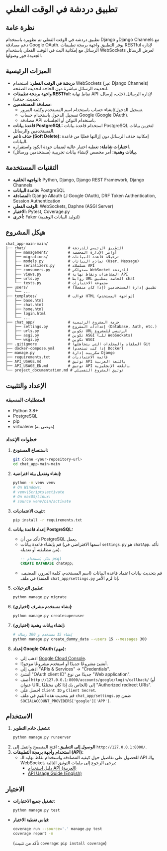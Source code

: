 # تطبيق دردشة في الوقت الفعلي

## نظرة عامة

تطبيق دردشة في الوقت الفعلي تم تطويره باستخدام Django وDjango Channels مع دعم مصادقة Google OAuth. يوفر التطبيق واجهة برمجة تطبيقات RESTful لإدارة الرسائل مع إمكانية البث في الوقت الفعلي باستخدام WebSockets لعرض الرسائل الجديدة فور وصولها.

## الميزات الرئيسية

*   **دردشة في الوقت الفعلي:** استخدام WebSockets (عبر Django Channels) لتحديث الرسائل مباشرة دون الحاجة لتحديث الصفحة.
*   **واجهة برمجة تطبيقات RESTful:** نقاط نهاية API لإدارة الرسائل (جلب، إرسال، تحديث، حذف).
*   **مصادقة المستخدمين:**
    *   تسجيل الدخول/إنشاء حساب باستخدام اسم المستخدم وكلمة المرور.
    *   تسجيل الدخول باستخدام حساب Google (Google OAuth).
    *   مصادقة API باستخدام التوكن أو الجلسات.
*   **قاعدة بيانات PostgreSQL:** استخدام قاعدة بيانات PostgreSQL لتخزين بيانات المستخدمين والرسائل.
*   **حذف ناعم (Soft Delete):** إمكانية حذف الرسائل دون إزالتها فعليًا من قاعدة البيانات.
*   **اختبارات شاملة:** تغطية اختبار عالية لضمان جودة الكود واستقراره.
*   **بيانات وهمية:** أمر مخصص لإنشاء بيانات تجريبية (مستخدمين ورسائل).

## التقنيات المستخدمة

*   **الواجهة الخلفية:** Python, Django, Django REST Framework, Django Channels
*   **قاعدة البيانات:** PostgreSQL
*   **المصادقة:** Django Allauth (لـ Google OAuth), DRF Token Authentication, Session Authentication
*   **الوقت الفعلي:** WebSockets, Daphne (ASGI Server)
*   **الاختبار:** Pytest, Coverage.py
*   **أخرى:** Faker (لتوليد البيانات الوهمية)

## هيكل المشروع

```
chat_app-main-main/
├── chat/                   # التطبيق الرئيسي للدردشة
│   ├── management/         # أوامر الإدارة المخصصة
│   ├── migrations/         # ترحيلات قاعدة البيانات
│   ├── models.py           # نماذج البيانات (User, Message)
│   ├── serializers.py      # مسلسلات API
│   ├── consumers.py        # مستهلكي WebSocket للدردشة
│   ├── views.py            # المشاهدات ونقاط نهاية API
│   ├── urls.py             # روابط URL الخاصة بتطبيق chat
│   └── tests.py            # مجموعة الاختبارات
├── users/                  # تطبيق إدارة المستخدمين (إذا كان منفصلاً)
│   └── ...
├── templates/              # قوالب HTML (لواجهة المستخدم)
│   ├── base.html
│   ├── chat.html
│   ├── home.html
│   ├── login.html
│   └── ...
├── chat_app/               # حزمة المشروع الرئيسية
│   ├── settings.py         # إعدادات المشروع (Database, Auth, etc.)
│   ├── urls.py             # تكوين URL الرئيسي للمشروع
│   ├── asgi.py             # تكوين ASGI (للـ WebSockets)
│   └── wsgi.py             # تكوين WSGI
├── .gitignore              # الملفات والمجلدات التي يتجاهلها Git
├── docker-compose.yml      # (إذا كنت تستخدم Docker)
├── manage.py               # سكريبت إدارة Django
├── requirements.txt        # قائمة الاعتماديات
├── API_USAGE.md            # توثيق API باللغة العربية
├── API_USAGE_EN.md         # توثيق API باللغة الإنجليزية
└── project_documentation.md # توثيق المشروع التفصيلي
```

## الإعداد والتثبيت

### المتطلبات المسبقة

*   Python 3.8+
*   PostgreSQL
*   pip
*   virtualenv (موصى به)

### خطوات الإعداد

1.  **استنساخ المستودع:**
    ```bash
    git clone <your-repository-url>
    cd chat_app-main-main
    ```

2.  **إنشاء وتفعيل بيئة افتراضية:**
    ```bash
    python -m venv venv
    # On Windows:
    # venv\Scripts\activate
    # On macOS/Linux:
    # source venv/bin/activate
    ```

3.  **تثبيت الاعتماديات:**
    ```bash
    pip install -r requirements.txt
    ```

4.  **إعداد قاعدة بيانات PostgreSQL:**
    *   تأكد من أن PostgreSQL يعمل.
    *   قم بإنشاء قاعدة بيانات (اسمها الافتراضي في `settings.py` هو `chatApp`، تأكد من مطابقته أو تعديله).
        ```sql
        -- مثال باستخدام psql
        CREATE DATABASE chatApp;
        ```
    *   قم بتحديث بيانات اعتماد قاعدة البيانات (اسم المستخدم، كلمة المرور، المضيف، المنفذ) في ملف `chat_app/settings.py` إذا لزم الأمر.

5.  **تطبيق الترحيلات:**
    ```bash
    python manage.py migrate
    ```

6.  **إنشاء مستخدم مشرف (اختياري):**
    ```bash
    python manage.py createsuperuser
    ```

7.  **إنشاء بيانات وهمية (اختياري):**
    ```bash
    # إنشاء 15 مستخدم و 300 رسالة
    python manage.py create_dummy_data --users 15 --messages 300
    ```

8.  **إعداد Google OAuth (مهم):**
    *   اذهب إلى [Google Cloud Console](https://console.cloud.google.com/).
    *   أنشئ مشروعًا جديدًا أو استخدم مشروعًا موجودًا.
    *   اذهب إلى "APIs & Services" -> "Credentials".
    *   أنشئ "OAuth client ID" جديدًا من نوع "Web application".
    *   أضف `http://127.0.0.1:8000/accounts/google/login/callback/` (أو عنوان URL الخاص بك إذا كان مختلفًا) إلى "Authorized redirect URIs".
    *   احصل على `Client ID` و `Client Secret`.
    *   قم بتحديث هذه القيم في ملف `chat_app/settings.py` ضمن `SOCIALACCOUNT_PROVIDERS['google']['APP']`.

## الاستخدام

1.  **تشغيل خادم التطوير:**
    ```bash
    python manage.py runserver
    ```
2.  **الوصول إلى التطبيق:** افتح المتصفح وانتقل إلى `http://127.0.0.1:8000/`.
3.  **استخدام واجهة برمجة التطبيقات (API):**
    *   للحصول على تفاصيل حول كيفية المصادقة واستخدام نقاط نهاية الـ API والـ WebSocket، يرجى الرجوع إلى ملفات التوثيق التالية:
        *   [دليل استخدام API (العربية)](API_USAGE.md)
        *   [API Usage Guide (English)](API_USAGE_EN.md)

## الاختبار

*   **تشغيل جميع الاختبارات:**
    ```bash
    python manage.py test
    ```
*   **قياس تغطية الاختبار:**
    ```bash
    coverage run --source='.' manage.py test
    coverage report -m
    ```
    (تأكد من تثبيت `coverage`: `pip install coverage`)
